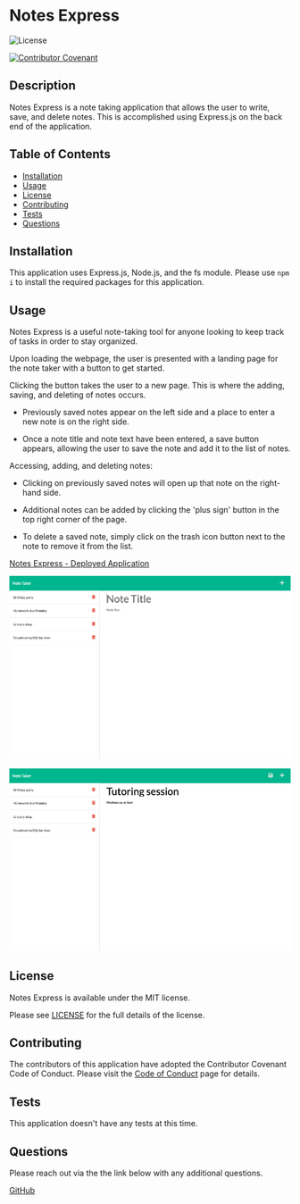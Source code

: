 
# Notes Express

![License](https://img.shields.io/badge/license-MIT-blue.svg)

[![Contributor Covenant](https://img.shields.io/badge/Contributor%20Covenant-2.1-4baaaa.svg)](code_of_conduct.md)

## Description

Notes Express is a note taking application that allows the user to write, save, and delete notes. This is accomplished using Express.js on the back end of the application. 

## Table of Contents

- [Installation](#installation)
- [Usage](#usage)
- [License](#license)
- [Contributing](#contributing)
- [Tests](#tests)
- [Questions](#questions)

## Installation 

This application uses Express.js, Node.js, and the fs module. Please use `npm i` to install the required packages for this application.

## Usage 

Notes Express is a useful note-taking tool for anyone looking to keep track of tasks in order to stay organized.

Upon loading the webpage, the user is presented with a landing page for the note taker with a button to get started.

Clicking the button takes the user to a new page. This is where the adding, saving, and deleting of notes occurs.

* Previously saved notes appear on the left side and a place to enter a new note is on the right side.

* Once a note title and note text have been entered, a save button appears, allowing the user to save the note and add it to the list of notes.

Accessing, adding, and deleting notes:

* Clicking on previously saved notes will open up that note on the right-hand side.

* Additional notes can be added by clicking the 'plus sign' button in the top right corner of the page.

* To delete a saved note, simply click on the trash icon button next to the note to remove it from the list.

[Notes Express - Deployed Application](https://notes-express-production.up.railway.app/notes)

![Notes Express Screenshot 1](./public/assets/images/notes-express-screenshot-1.png)

![Notes Express Screenshot 2](./public/assets/images/notes-express-screenshot-2.png)

## License 

Notes Express is available under the MIT license.

Please see [LICENSE](./LICENSE) for the full details of the license.

## Contributing 

The contributors of this application have adopted the Contributor Covenant Code of Conduct. Please visit the [Code of Conduct](./CODE_OF_CONDUCT) page for details.

## Tests 

This application doesn't have any tests at this time.

## Questions 

Please reach out via the the link below with any additional questions. 

[GitHub](https://github.com/smdann)
